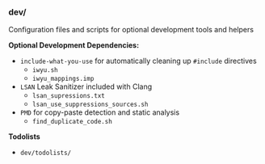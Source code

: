 ### dev/

Configuration files and scripts for optional development tools and helpers

**Optional Development Dependencies:**

- `include-what-you-use` for automatically cleaning up `#include` directives
	- `iwyu.sh`
	- `iwyu_mappings.imp`
- `LSAN` Leak Sanitizer included with Clang
	- `lsan_supressions.txt`
	- `lsan_use_suppressions_sources.sh`
- `PMD` for copy-paste detection and static analysis
	- `find_duplicate_code.sh`

**Todolists**

- `dev/todolists/`

